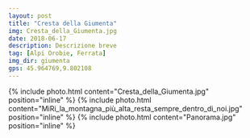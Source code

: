 ```yaml
---
layout: post
title: "Cresta della Giumenta"
img: Cresta_della_Giumenta.jpg
date: 2018-06-17
description: Descrizione breve
tag: [Alpi Orobie, Ferrata]
img_dir: giumenta
gps: 45.964769,9.802108
---
```

<div>
{% include photo.html content="Cresta_della_Giumenta.jpg" position="inline" %}
{% include photo.html content="MiRi_la_montagna_più_alta_resta_sempre_dentro_di_noi.jpg" position="inline" %}
{% include photo.html content="Panorama.jpg" position="inline" %}
</div>
